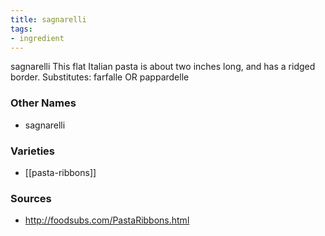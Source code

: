 ```yaml
---
title: sagnarelli
tags:
- ingredient
---
```

sagnarelli This flat Italian pasta is about two inches long, and has a ridged border. Substitutes: farfalle OR pappardelle

### Other Names

* sagnarelli

### Varieties

* [[pasta-ribbons]]

### Sources
* http://foodsubs.com/PastaRibbons.html

